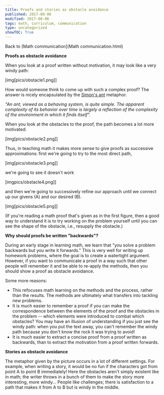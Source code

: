 ```yaml
---
title: Proofs and stories as obstacle avoidance
published: 2017-08-06
modified: 2017-08-06
tags: math, curriculum, communication
type: uncategorized
showTOC: True
---
```




Back to [Math communication](Math communication.html)

**Proofs as obstacle avoidance**

When you look at a proof written without motivation, it may look like a very windy path:

[img[pics/obstacle1.png]]

How would someone think to come up with such a complex proof? The answer is nicely encapsulated by the [Simon's ant](http://everything2.com/title/Simon%2527s+ant) metaphor.

*"An ant, viewed as a behaving system, is quite simple. The apparent complexity of its behavior over time is largely a reflection of the complexity of the environment in which it finds itself".*

When you look at the obstacles to the proof, the path becomes a lot more motivated:

[img[pics/obstacle2.png]]

Thus, in teaching math it makes more sense to give proofs as successive approximations: first we're going to try to the most direct path,

[img[pics/obstacle3.png]]

we're going to see it doesn't work

[imgpics/obstacle4.png]]

and then we're going to successively refine our approach until we connect up our givens (A) and our desired (B).

[img[pics/obstacle5.png]]

(If you're reading a math proof that's given as in the first figure, then a good way to understand it is to try working on the problem yourself until you can see the shape of the obstacle, i.e., resupply the obstacle.)

**Why should proofs be written "backwards"?**

During an early stage in learning math, we learn that "you solve a problem backwards but you write it forwards." This is very well for writing up homework problems, where the goal is to create a watertight argument. However, if you want to communicate a proof in a way such that other people will remember it and be able to re-apply the methods, then you should show a proof as obstacle avoidance.

Some more reasons:

+ This refocuses math learning on the methods and the process, rather than the results. The methods are ultimately what transfers into tackling new problems.
+ It is much easier to remember a proof if you can make the correspondence between the elements of the proof and the obstacles in the problem -- which elements were introduced to combat which obstacles? You may have an illusion of understanding if you just see the windy path: when you put the text away, you can't remember the windy path because you don't know the rock it was trying to avoid!
+ It is much easier to extract a concise proof from a proof written as backwards, than to extract the motivation from a proof written forwards.

**Stories as obstacle avoidance**

The metaphor given by the picture occurs in a lot of different settings. For example, when writing a story, it would be no fun if the characters got from point A to point B immediately! Here the obstacles aren't simply existent like in math; the writer throws in a bunch of them to make the story more interesting, more windy... People like challenges; there is satisfaction to a path that makes it from A to B but is windy in the middle.


